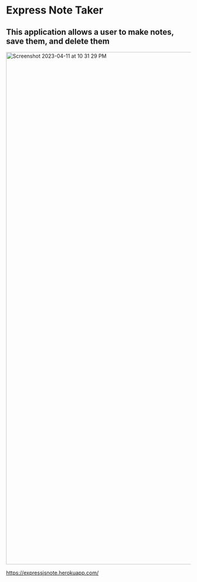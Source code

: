 # Express Note Taker

## This application allows a user to make notes, save them, and delete them 

<img width="1393" alt="Screenshot 2023-04-11 at 10 31 29 PM" src="https://user-images.githubusercontent.com/117032701/231333329-f9b4f273-2b7d-4474-a376-dbe4661d8568.png">

https://expressjsnote.herokuapp.com/
